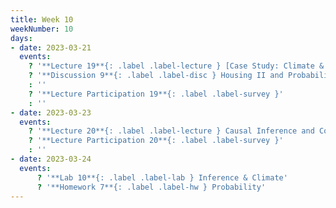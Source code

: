 ```yaml
---
title: Week 10
weekNumber: 10
days:
- date: 2023-03-21
  events:
    ? '**Lecture 19**{: .label .label-lecture } [Case Study: Climate & Physical Data](lecture/lec19)'
    ? '**Discussion 9**{: .label .label-disc } Housing II and Probability I' 
    : ''
    ? '**Lecture Participation 19**{: .label .label-survey }'
    : ''
- date: 2023-03-23
  events:
    ? '**Lecture 20**{: .label .label-lecture } Causal Inference and Confounding'
    ? '**Lecture Participation 20**{: .label .label-survey }'
    : ''
- date: 2023-03-24
  events:
      ? '**Lab 10**{: .label .label-lab } Inference & Climate'
      ? '**Homework 7**{: .label .label-hw } Probability'
---
```

